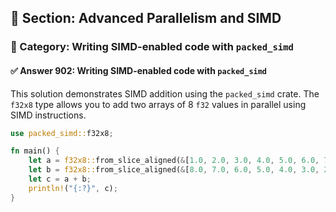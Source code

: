 ## 📘 Section: Advanced Parallelism and SIMD
### 🔹 Category: Writing SIMD-enabled code with `packed_simd`
#### ✅ Answer 902: Writing SIMD-enabled code with `packed_simd`

This solution demonstrates SIMD addition using the `packed_simd` crate. The `f32x8` type allows you to add two arrays of 8 `f32` values in parallel using SIMD instructions.

```rust
use packed_simd::f32x8;

fn main() {
    let a = f32x8::from_slice_aligned(&[1.0, 2.0, 3.0, 4.0, 5.0, 6.0, 7.0, 8.0]);
    let b = f32x8::from_slice_aligned(&[8.0, 7.0, 6.0, 5.0, 4.0, 3.0, 2.0, 1.0]);
    let c = a + b;
    println!("{:?}", c);
}
```
